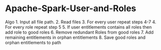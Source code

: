 # Apache-Spark-User-and-Roles
Algo
    1.  Input all file path.
    2.  Read files
    3.  For every user repeat steps 4-7
    4.  For every role repeat step 5
    5.  If user entitlements contains all roles then add role to good roles
    6.  Remove redundant Roles from good roles
    7.  Add remaining entitlements in orphan entitlements
    8.  Save good roles and orphan entitlements to path
